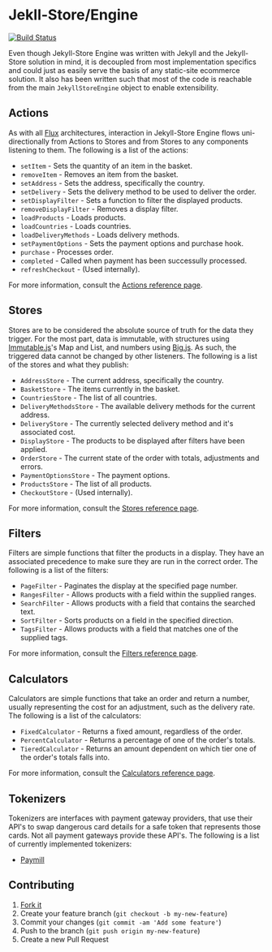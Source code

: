 # Jekll-Store/Engine

[![Build Status](https://travis-ci.org/jekyll-store/engine.svg?branch=master)](https://travis-ci.org/jekyll-store/engine)

Even though Jekyll-Store Engine was written with Jekyll and the Jekyll-Store solution in mind, it is decoupled from most implementation specifics and could just as easily serve the basis of any static-site ecommerce solution. It also has been written such that most of the code is reachable from the main `JekyllStoreEngine` object to enable extensibility.

## Actions

As with all [Flux](https://github.com/facebook/flux) architectures, interaction in Jekyll-Store Engine flows uni-directionally from Actions to Stores and from Stores to any components listening to them. The following is a list of the actions:

* `setItem` - Sets the quantity of an item in the basket.
* `removeItem` - Removes an item from the basket.
* `setAddress` - Sets the address, specifically the country.
* `setDelivery` - Sets the delivery method to be used to deliver the order.
* `setDisplayFilter` - Sets a function to filter the displayed products.
* `removeDisplayFilter` - Removes a display filter.
* `loadProducts` - Loads products.
* `loadCountries` - Loads countries.
* `loadDeliveryMethods` - Loads delivery methods.
* `setPaymentOptions` - Sets the payment options and purchase hook.
* `purchase` - Processes order.
* `completed` - Called when payment has been successully processed.
* `refreshCheckout` - (Used internally).

For more information, consult the [Actions reference page](/docs/actions.md).

## Stores

Stores are to be considered the absolute source of truth for the data they trigger. For the most part, data is immutable, with structures using [Immutable.js](https://github.com/facebook/immutable-js)'s Map and List, and numbers using [Big.js](http://mikemcl.github.io/big.js/). As such, the triggered data cannot be changed by other listeners. The following is a list of the stores and what they publish:

* `AddressStore` - The current address, specifically the country.
* `BasketStore` - The items currently in the basket.
* `CountriesStore` - The list of all countries.
* `DeliveryMethodsStore` - The available delivery methods for the current address.
* `DeliveryStore` - The currently selected delivery method and it's associated cost.
* `DisplayStore` - The products to be displayed after filters have been applied.
* `OrderStore` - The current state of the order with totals, adjustments and errors.
* `PaymentOptionsStore` - The payment options.
* `ProductsStore` - The list of all products.
* `CheckoutStore` - (Used internally).

For more information, consult the [Stores reference page](/docs/stores.md).

## Filters

Filters are simple functions that filter the products in a display. They have an associated precedence to make sure they are run in the correct order. The following is a list of the filters:

* `PageFilter` - Paginates the display at the specified page number.
* `RangesFilter` - Allows products with a field within the supplied ranges.
* `SearchFilter` - Allows products with a field that contains the searched text.
* `SortFilter` - Sorts products on a field in the specified direction.
* `TagsFilter` - Allows products with a field that matches one of the supplied tags.

For more information, consult the [Filters reference page](/docs/stores.md).

## Calculators

Calculators are simple functions that take an order and return a number, usually representing the cost for an adjustment, such as the delivery rate. The following is a list of the calculators:

* `FixedCalculator` - Returns a fixed amount, regardless of the order.
* `PercentCalculator` - Returns a percentage of one of the order's totals.
* `TieredCalculator` - Returns an amount dependent on which tier one of the order's totals falls into.

For more information, consult the [Calculators reference page](/docs/calculators.md).

## Tokenizers

Tokenizers are interfaces with payment gateway providers, that use their API's to swap dangerous card details for a safe token that represents those cards. Not all payment gateways provide these API's. The following is a list of currently implemented tokenizers:

* [Paymill](https://www.paymill.com/)

## Contributing

1. [Fork it](https://github.com/jekyll-store/engine/fork)
2. Create your feature branch (`git checkout -b my-new-feature`)
3. Commit your changes (`git commit -am 'Add some feature'`)
4. Push to the branch (`git push origin my-new-feature`)
5. Create a new Pull Request